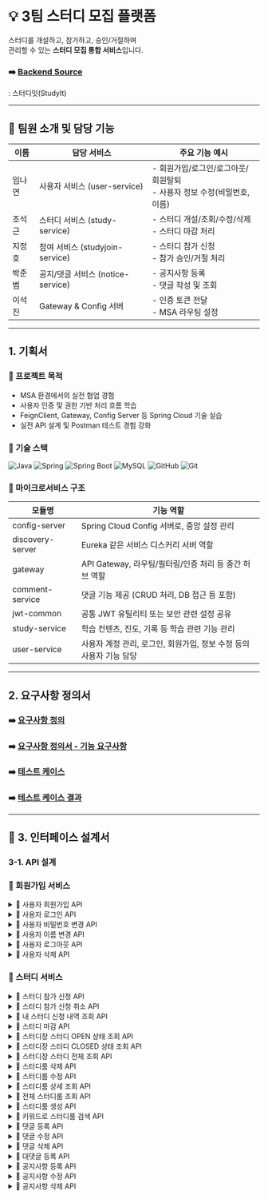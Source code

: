 # 💡 3팀 스터디 모집 플랫폼

스터디를 개설하고, 참가하고, 승인/거절하며  
관리할 수 있는 **스터디 모집 통합 서비스**입니다.

### ➡️ [Backend Source](https://github.com/backend20250319/BE09-3rd-3team)
: 스터디잇(StudyIt)

---
## 👥 팀원 소개 및 담당 기능

| 이름   | 담당 서비스                  | 주요 기능 예시                                                 |
|--------|-------------------------------|------------------------------------------------------------------|
| 임나연 | 사용자 서비스 (user-service)   | - 회원가입/로그인/로그아웃/회원탈퇴<br/>- 사용자 정보 수정(비밀번호, 이름)                        |
| 조석근 | 스터디 서비스 (study-service) | - 스터디 개설/조회/수정/삭제<br/>- 스터디 마감 처리            |
| 지정호 | 참여 서비스 (studyjoin-service) | - 스터디 참가 신청<br/>- 참가 승인/거절 처리                 |
| 박준범 | 공지/댓글 서비스 (notice-service) | - 공지사항 등록<br/>- 댓글 작성 및 조회                     |
| 이석진 | Gateway & Config 서버        | - 인증 토큰 전달<br/>- MSA 라우팅 설정                          |

---
## 1. 기획서


### 🎯 프로젝트 목적

- MSA 환경에서의 실전 협업 경험
- 사용자 인증 및 권한 기반 처리 흐름 학습
- FeignClient, Gateway, Config Server 등 Spring Cloud 기술 실습
- 실전 API 설계 및 Postman 테스트 경험 강화


### 🚀 기술 스택

![Java](https://img.shields.io/badge/Java-007396?style=for-the-badge&logo=java&logoColor=white)
![Spring](https://img.shields.io/badge/Spring-6DB33F?style=for-the-badge&logo=spring&logoColor=white)
![Spring Boot](https://img.shields.io/badge/SpringBoot-6DB33F?style=for-the-badge&logo=springboot&logoColor=white)
![MySQL](https://img.shields.io/badge/MySQL-4479A1?style=for-the-badge&logo=mysql&logoColor=white)
![GitHub](https://img.shields.io/badge/GitHub-181717?style=for-the-badge&logo=github&logoColor=white)
![Git](https://img.shields.io/badge/Git-F05032?style=for-the-badge&logo=git&logoColor=white)

### 🧩 마이크로서비스 구조
| 모듈명           | 기능 역할                                                |
|------------------|-----------------------------------------------------------|
| config-server     | Spring Cloud Config 서버로, 중앙 설정 관리                      |
| discovery-server  | Eureka 같은 서비스 디스커리 서버 역할                          |
| gateway           | API Gateway, 라우팅/필터링/인증 처리 등 중간 허브 역할           |
| comment-service   | 댓글 기능 제공 (CRUD 처리, DB 접근 등 포함)                    |
| jwt-common        | 공통 JWT 유틸리티 또는 보안 관련 설정 공유                      |
| study-service     | 학습 컨텐츠, 진도, 기록 등 학습 관련 기능 관리                   |
| user-service      | 사용자 계정 관리, 로그인, 회원가입, 정보 수정 등의 사용자 기능 담당 |


---
## 2. 요구사항 정의서
### ➡️ [요구사항 정의](https://docs.google.com/spreadsheets/d/1HtXuEdEVc-X33P9dlSijZ4n9vdVsh1qGxlXfCI01yM8/edit?gid=2066474634#gid=2066474634)
### ➡️ [요구사항 정의서 - 기능 요구사항](https://docs.google.com/spreadsheets/d/1HtXuEdEVc-X33P9dlSijZ4n9vdVsh1qGxlXfCI01yM8/edit?gid=2019732067#gid=2019732067)
### ➡️ [테스트 케이스](https://docs.google.com/spreadsheets/d/1HtXuEdEVc-X33P9dlSijZ4n9vdVsh1qGxlXfCI01yM8/edit?gid=0#gid=0)
### ➡️ [테스트 케이스 결과](https://docs.google.com/spreadsheets/d/1HtXuEdEVc-X33P9dlSijZ4n9vdVsh1qGxlXfCI01yM8/edit?gid=1961251299#gid=1961251299)


---


## 🧻 3. 인터페이스 설계서
### 3-1. API 설계

### 👤 회원가입 서비스
<details>
    <summary>📌 사용자 회원가입 API</summary>

### 📤 요청 정보

- **HTTP 메서드**: `POST`
- **URL**: `http://localhost:8080/user/signup`
- **Content-Type**: `application/json`

### 📦 요청 바디 (Request Body)

```json
{
  "userId": "user12",
  "password": "user12",
  "name": "user12"
}

```

| 필드명 | 타입 | 필수 | 설명 |
| --- | --- | --- | --- |
| userId | string | ✅ | 사용자 고유 ID. 로그인 시 사용되며 시스템 내에서 중복될 수 없음 |
| password | string | ✅ | 사용자 계정 비밀번호. 보안상 암호화되어 저장되어야 함 |
| name | string | ✅ | 사용자 실명 또는 닉네임. 사용자 프로필 등에 노출될 수 있음 |

### 📥 응답 정보

- **HTTP 상태코드**: `201 Created`
- **Content-Type**: `application/json`

### 📄 응답 바디 구조

| 필드명 | 타입 | 설명 |
| --- | --- | --- |
| success | boolean | 요청이 성공했는지 여부 (`true` 또는 `false`) |
| data | null | 현재 사용되지 않으며 향후 확장을 위해 예약된 필드 |
| errorCode | null | 오류 발생 시 코드가 입력됨. 성공 시에는 `null` |
| message | string | 안내 또는 오류 메시지. 성공 시에는 빈 문자열 또는 간단 메시지 |
| timestamp | string | 응답 생성 시간 (ISO 8601 형식 문자열) |

---

### ✅ 성공 응답 예시

```json
{
  "success": true,
  "data": null,
  "errorCode": null,
  "message": "",
  "timestamp": "2025-06-15T18:55:00.000"
}

```


### ❌ 실패 예시 -1 (중복된 userId)

```json
{
  "success": false,
  "data": null,
  "errorCode": "DUPLICATE_USER",
  "message": "이미 존재하는 사용자 ID 입니다.",
  "timestamp": "2025-06-15T18:55:30.123"
}

```

### ❌ 실패 예시 -2 (필드값 공백)

```json
{
  "success": false,
  "data": null,
  "errorCode": "INVALID_USER_ID", // INVALID_PASSWORD, INVALID_NAME
  "message": "아이디는 필수 입력값입니다.", // 비밀번호는 필수 입력 항목입니다. , 이름은 필수 입력 항목입니다.
  "timestamp": "2025-06-15T18:55:30.123"
}
```


###📝 참고 사항

- `userId`는 반드시 고유해야 하며, 중복된 경우 400 오류 또는 사용자 정의 오류 코드가 반환됩니다.
- 비밀번호는 절대 평문으로 저장되어서는 안 되며, 반드시 해시 암호화 처리가 필요합니다.
- 보안을 위해 최소 비밀번호 정책 및 유효성 검사를 서버 또는 클라이언트 단에서 추가하는 것이 좋습니다.
</details>

<details>
    <summary>📌 사용자 로그인 API</summary>
## 📤 요청 정보

- **HTTP 메서드**: `POST`
- **URL**: `http://localhost:8080/user/login`
- **Content-Type**: `application/json`

### 📦 요청 바디 (Request Body)

```json
{
  "userId": "user08",
  "password": "user08"
}
```

| 필드명 | 타입 | 필수 | 설명 |
| --- | --- | --- | --- |
| userId | string | ✅ | 로그인 대상 사용자 ID |
| password | string | ✅ | 해당 사용자 ID에 대한 비밀번호 |


## 📥 응답 정보

- **Content-Type**: `application/json`

### 응답 구조

| 필드명 | 타입 | 설명 |
| --- | --- | --- |
| success | boolean | 로그인 성공 여부 |
| data | object | 로그인 성공 시 토큰 정보를 포함하는 객체 |
| ┗ accessToken | string | API 인증을 위한 액세스 토큰 (Bearer Token 등) |
| ┗ refreshToken | string | 액세스 토큰 만료 시 재발급 요청에 사용되는 토큰 |
| errorCode | string or null | 실패 시 에러 코드, 성공 시에는 null |
| message | string | 로그인 처리 결과에 대한 메시지 |
| timestamp | string | 응답이 생성된 시간 (ISO-8601 형식) |

### ✅ 로그인 성공 응답 예시

```json
{
  "success": true,
  "data": {
    "accessToken": "eyJhbGciOiJIUzI1NiIsInR5cCI6IkpXVCJ9...",
    "refreshToken": "d4b9ef3a-d2e4-4c77-bcc1-3f8c304b3d10"
  },
  "errorCode": null,
  "message": "",
  "timestamp": "2025-06-15T19:20:00.000"
}
```

### ❌ 로그인 실패 예시

```json
{
  "success": false,
  "data": null,
  "errorCode": "INVALID_CREDENTIALS",
  "message": "아이디 또는 비밀번호가 올바르지 않습니다.",
  "timestamp": "2025-06-15T19:21:12.000"
}
```
</details>


<details>
    <summary>📌 사용자 비밀번호 변경 API</summary>

## 📤 요청 정보

- **HTTP 메서드**: `PATCH`
- **URL**: `http://localhost:8080/user/{username}/password`
- **Content-Type**: `application/json`
- **인증 필요**: ✅ 로그인 필요 (본인만 가능)

### 🔧 경로 변수 (Path Variable)

| 변수명 | 타입 | 필수 | 설명 |
| --- | --- | --- | --- |
| username | string | ✅ | 비밀번호를 변경할 사용자 ID |


### 📦 요청 바디 (Request Body)

```json
{
  "currentPassword": "user12",
  "newPassword": "user13"
}
```

| 필드명 | 타입 | 필수 | 설명 |
| --- | --- | --- | --- |
| currentPassword | string | ✅ | 현재 사용자의 비밀번호 (본인 인증용) |
| newPassword | string | ✅ | 새로 설정할 비밀번호 (서버의 비밀번호 정책 적용) |


## 📥 응답 정보

### 📄 성공 응답 구조

| 필드명 | 타입 | 설명 |
| --- | --- | --- |
| success | boolean | 비밀번호 변경 성공 여부 |
| data | object | 변경 전후 비밀번호 요약 정보 (`before`, `after` 등) |
| errorCode | string | 실패 시 오류 코드, 성공 시 `null` |
| message | string | 안내 또는 실패 메시지 |
| timestamp | string | 응답 시간 (ISO 8601 형식) |


### ✅ 성공 응답 예시

```json
{
  "success": true,
  "data": {
    "before": "******",
    "after": "user13"
  },
  "errorCode": null,
  "message": "비밀번호가 성공적으로 변경되었습니다.",
  "timestamp": "2025-06-15T19:55:00.000"
}
```

> ⚠ 실제 비밀번호를 그대로 노출하지 않고 "****" 또는 비밀번호 길이, 변경 여부 정도만 요약해서 반환하는 것이 보안상 안전합니다.

### ❌ 실패 응답 예시

### 1. 사용자를 찾을 수 없는 경우

- **Status Code**: `400 Bad Request`
- **Content-Type**: `application/json`

```json
"해당 사용자를 찾을 수 없습니다."
```
### 2. 현재 비밀번호가 일치하지 않는 경우

```json
"현재 비밀번호가 올바르지 않습니다."
```
    
</details>

<details>
    <summary>📌 사용자 이름 변경 API</summary>

### 📤 요청 정보

- **HTTP 메서드**: `PATCH`
- **URL**: `http://localhost:8080/user/{userId}/name`
- **Content-Type**: `application/json`
- **인증 필요**: ✅ 로그인된 사용자만 가능 (보통 본인만 가능)

### 🔧 경로 변수 (Path Variable)

| 이름 | 타입 | 필수 | 설명 |
| --- | --- | --- | --- |
| userId | string | ✅ | 이름을 변경할 대상 사용자 ID |


### 📦 요청 바디 (Request Body)

| 필드명 | 타입 | 필수 | 설명 |
| --- | --- | --- | --- |
| name | string | ✅ | 새로 설정할 사용자 이름 |

### 📥 응답 정보

| 필드명 | 타입 | 설명 |
| --- | --- | --- |
| success | boolean | 요청 성공 여부 |
| data | null | 현재는 사용되지 않음 |
| errorCode | string | 오류 발생 시 반환되는 에러 코드 (성공 시 `null`) |
| message | string | 결과에 대한 메시지 |
| timestamp | string | 응답 생성 시간 (ISO 8601 형식) |

### ✅ 성공 응답 예시

```json
{
  "success": true,
  "data": null,
  "errorCode": null,
  "message": "이름이 성공적으로 변경되었습니다.",
  "timestamp": "2025-06-15T19:45:00.000"
}
```

### ❌ 실패 응답 예시 — 사용자 없음

- **HTTP 상태 코드**: `400 Bad Request`
- **Content-Type**: `application/json`

```json

  "해당 사용자를 찾을 수 없습니다."
```

### 📝 참고 사항

- 요청자는 보통 본인이어야 하며, 다른 사용자의 이름은 변경할 수 없습니다.
- 존재하지 않는 `userId`로 요청 시 400 상태 코드와 함께 `"해당 사용자를 찾을 수 없습니다."`라는 메시지를 반환합니다.
- 이름에 대해 공백 또는 최대 길이 제한 등의 유효성 검사가 포함될 수 있습니다.
</details>



<details>
    <summary>📌 사용자 로그아웃 API</summary>

### 📤 요청 정보

- **HTTP 메서드**: `POST`
- **URL**: `http://localhost:8080/user/logout`
- **Content-Type**: `application/json`
- **인증 필요**: ✅ 로그인 상태에서 사용 (일반적으로 AccessToken 함께 전달됨)


### 📦 요청 바디 (Request Body)

```json
{
  "refreshToken": "eyJhbGciOiJIUzUxMiJ9.eyJzdWIiOiJ..."
}
```

| 필드명 | 타입 | 필수 | 설명 |
| --- | --- | --- | --- |
| refreshToken | string | ✅ | 현재 사용자의 세션에 발급된 리프레시 토큰 |


### 📥 응답 정보

| 필드명 | 타입 | 설명 |
| --- | --- | --- |
| success | boolean | 요청 성공 여부 |
| data | null | 로그아웃 처리이므로 데이터는 `null` |
| errorCode | string | 실패 시 오류 코드 (`INVALID_TOKEN`, `UNAUTHORIZED`) 등 |
| message | string | 결과 메시지 |
| timestamp | string | 응답 생성 시각 (ISO 8601 형식) |

### ✅ 성공 응답 예시 (`200 OK`)

```json
{
  "success": true,
  "data": null,
  "errorCode": null,
  "message": "로그아웃이 성공적으로 완료되었습니다.",
  "timestamp": "2025-06-15T20:05:00.000"
}

```

### ❌ 실패 응답 예시 — 잘못된 또는 만료된 토큰 (`401 Unauthorized`)

```json
{
  "error": "Unauthorized",
  "message": "Full authentication is required to access this resource"
}
```
</details>


<details>
    <summary>📌 사용자 삭제 API</summary>

### 📤 요청 정보

- **HTTP 메서드**: `DELETE`
- **URL**: `http://localhost:8080/user/{username}/delete`
- **인증 필요**: ✅ 로그인된 사용자
- **Content-Type**: 없음 (Body 필요 없음)

### 🔧 경로 변수 (Path Variable)

| 변수명 | 타입 | 필수 | 설명 |
| --- | --- | --- | --- |
| username | string | ✅ | 삭제 대상 사용자의 고유 ID |

> 예:
> 
> 
> `DELETE http://localhost:8080/user/user12/delete`
> 

### 📥 응답 정보

응답은 JSON 형식이며 다음과 같은 구조를 가집니다:

| 필드명 | 타입 | 설명 |
| --- | --- | --- |
| success | boolean | 요청 성공 여부 (`true` or `false`) |
| data | null | 삭제 작업이므로 일반적으로 `null` 반환 |
| errorCode | string | 실패 시 반환되는 에러 코드 (성공 시 `null`) |
| message | string | 처리 결과에 대한 설명 메시지 |
| timestamp | string | 응답 생성 시각 (ISO 8601 형식) |

### ✅ 사용자 삭제 성공 응답 예시

```json
{
  "success": true,
  "data": null,
  "errorCode": null,
  "message": "회원 탈퇴가 완료되었습니다.",
  "timestamp": "2025-06-15T20:10:00.000"
}
```

### ❌ 실패 응답 예시 1 — 사용자가 존재하지 않음

- **HTTP 상태 코드**: `400 Bad Request`
- **Content-Type**: `application/json`

```json
  "해당 사용자를 찾을 수 없습니다."
```

### ❌ 실패 응답 예시 2 — 본인이 아닌 사용자 요청

```json
{
  "success": false,
  "data": null,
  "errorCode": "UNAUTHORIZED",
  "message": "본인만 탈퇴할 수 있습니다.",
  "timestamp": "2025-06-15T20:12:00.000"
}
```

### 📝 참고 사항

- `username`은 시스템 내에서 실제로 존재하는 사용자여야 합니다.
- 본인이 아닌 계정을 삭제하려는 경우 `403 Forbidden` 또는 `400 Bad Request`가 반환될 수 있습니다.
- 삭제 처리는 보통 논리 삭제(soft delete) 또는 물리 삭제 중 정책에 따라 다를 수 있습니다.
</details>


### 📕 스터디 서비스
<details>
    <summary>📌 스터디 참가 신청 API</summary>
    
### 📤 요청 정보

- **메서드(Method)**: `POST`
- **URL**: `http://localhost:8080/study/join`
- **헤더(Headers)**:
    - `Content-Type: application/json`
    - `Authorization: Bearer {토큰}`

### 📦 요청 바디 (Request Body)

```json
{
  "studyRoomId": 1
}

```

| 필드명 | 타입 | 필수 여부 | 설명 |
| --- | --- | --- | --- |
| studyRoomId | integer | ✅ 필수 | 참가하려는 스터디의 고유 ID 값입니다 |

### 📥 응답 정보

응답은 JSON 형식이며, 아래와 같은 필드를 포함합니다.

| 필드명 | 타입 | 설명 |
| --- | --- | --- |
| success | boolean | 요청 성공 여부 (`true` 또는 `false`) |
| data | string | 응답 관련 데이터 또는 메시지 (성공 시 안내 메시지 등) |
| errorCode | string | 실패 시 반환되는 에러 코드 (성공 시 `null`) |
| message | string | 실패 사유에 대한 설명 메시지 (성공 시 `null`) |
| timestamp | string | 응답 시간 (ISO-8601 형식의 타임스탬프) |

---

### ✅ 성공 응답 예시

```json
{
  "success": true,
  "data": "스터디 참여 신청이 완료되었습니다.",
  "errorCode": null,
  "message": null,
  "timestamp": "2025-06-15T17:45:00.123"
}

```
### ❌ 실패 응답 예시 1 - 신청한 스터디에 재 신청 시

```json
{
  "success": false,
  "data": null,
  "errorCode": "DUPLICATE_STUDY",
  "message": "이미 신청한 스터디입니다.",
  "timestamp": "2025-06-15T17:45:12.456"
}

```

### ❌ 실패 응답 예시 2 - 존재하지 않는 StudyRoomId 값 입력 시

```json
{
    "success": false,
    "data": null,
    "errorCode": "STUDY_NOT_FOUND",
    "message": "스터디 ID : 123에 해당하는 스터디를 찾을 수 없습니다.",
    "timestamp": "2025-06-15T17:04:18.8901431"
}

```

### 📝 비고

- 인증된 사용자만 호출 가능합니다.
- 이미 신청한 스터디에 다시 신청할 경우 `DUPLICATE_STUDY` 에러가 반환됩니다.
- `studyRoomId` 값이 존재하는지 백엔드에서 확인합니다.
</details>

<details>
    <summary>📌 스터디 참가 신청 취소 API</summary>

### 📤 요청 정보

- **메서드(Method)**: `DELETE`
- **URL**: `http://localhost:8080/study/cancel/{id}`
- **인증 필요**: ✅ `Bearer 토큰` 필요 (로그인 유저 기준)

### 📌 경로 파라미터 (Path Parameter)

| 이름 | 타입 | 필수 | 설명 |
| --- | --- | --- | --- |
| id | Long | ✅ | 취소하려는 스터디의 고유 ID (`studyRoomId`) |

예: `DELETE http://localhost:8080/study/cancel/{studyRoomId}`

### ❌ 요청 바디 (Request Body)

- 없음 (Body 없이 요청합니다)

### 📥 응답 정보 (Response)

| 필드명 | 타입 | 설명 |
| --- | --- | --- |
| success | boolean | 요청 성공 여부 |
| data | string | 메시지 또는 결과 데이터 (`성공 시 취소 안내 메시지`) |
| errorCode | string | 실패 시 에러 코드 (`성공 시 null`) |
| message | string | 실패 시 상세 메시지 (`성공 시 null`) |
| timestamp | string | 응답 생성 시간 (ISO-8601 형식) |

### ✅ 성공 응답 예시

```json
{
  "success": true,
  "data": "스터디 신청이 성공적으로 취소되었습니다.",
  "errorCode": null,
  "message": null,
  "timestamp": "2025-06-15T17:50:23.456"
}

```

### ❌ 실패 응답 예시 1 — 신청 내역 없음

```json
{
  "success": false,
  "data": null,
  "errorCode": "STUDY_NOT_FOUND",
  "message": "해당 유저는 이 스터디에 신청한 내역이 없습니다.",
  "timestamp": "2025-06-15T17:51:01.789"
}

```
### ❌ 실패 응답 예시 2 — 상태가 대기(PENDING)가 아님

```json
{
  "success": false,
  "data": null,
  "errorCode": "INVALID_STATUS",
  "message": "대기 상태(PENDING)인 신청만 취소할 수 있습니다.",
  "timestamp": "2025-06-15T17:51:30.000"
}

```
### 📝 비고

- 이 API는 로그인한 사용자의 신청 내역 중 `대기 상태(PENDING)`인 것만 취소할 수 있습니다.
- 승인된 신청(예: `APPROVED`, `REJECTED`)은 취소할 수 없습니다.
- 스터디 ID는 존재해야 하며, 유효하지 않으면 `STUDY_NOT_FOUND` 오류가 발생합니다.

</details>


<details>
    <summary>📌 내 스터디 신청 내역 조회 API</summary>
    
### 📤 요청 정보

- **메서드(Method)**: `GET`
- **URL**: `http://localhost:8080/study/me`
- **인증 필요**: ✅ `Bearer 토큰` 필요 (로그인된 사용자 기준)

### 📥 응답 정보

| 필드명 | 타입 | 설명 |
| --- | --- | --- |
| success | boolean | 요청 성공 여부 (`true` 또는 `false`) |
| data | array 또는 string | 사용자의 스터디 신청 내역 리스트 (`없으면 빈 문자열 ""`) |
| errorCode | string 또는 null | 실패 시 에러 코드 (성공 시 `null`) |
| message | string 또는 null | 실패 또는 안내 메시지 (성공 시 `null`) |
| timestamp | string | 응답 시간 (ISO-8601 형식) |

### 🔍 data 내부 구조 (성공 시 array)

| 필드명 | 타입 | 설명 |
| --- | --- | --- |
| id | integer | 신청 내역 고유 ID |
| studyRoomId | integer | 신청한 스터디룸의 ID |
| title | string | 스터디 제목 |
| description | string | 스터디 설명 |
| category | string | 카테고리 |
| status | string | 신청 상태 (`PENDING`, `APPROVED` 등) |
| createdAt | string | 신청 일시 |

### ✅ 예시 응답 (내역 존재 시)

```json
{
  "success": true,
  "data": [
    {
      "id": 12,
      "studyRoomId": 101,
      "title": "자바 스터디",
      "description": "초급 자바 프로그래밍 공부",
      "category": "프로그래밍",
      "status": "PENDING",
      "createdAt": "2025-06-10T14:32:45.000"
    }
  ],
  "errorCode": null,
  "message": null,
  "timestamp": "2025-06-15T18:10:22.123"
}

```

### ✅ 예시 응답 (내역 없음)

```json
{
  "success": true,
  "data": "신청한 스터디가 없습니다.",
  "errorCode": null,
  "message": null,
  "timestamp": "2025-06-15T18:12:00.789"
}

```

### 📝 비고

- 반환되는 스터디 신청 상태는 예: `PENDING`, `APPROVED`, `REJECTED` 등이 될 수 있습니다.
- 이 API는 사용자 개인의 스터디 활동을 효과적으로 관리하기 위해 유용합니다.
</details>

<details>
    <summary>📌 스터디 마감 API</summary>

### 📤 요청 정보

- **HTTP 메서드**: `PUT`
- **URL**: `http://localhost:8080/study/close/{studyRoomId}`
- **Content-Type**: 없음
- **인증 필요**: ✅ 로그인 필요 (스터디 생성자 또는 관리자만 허용)

### 🔧 경로 변수 (Path Parameter)

| 변수명 | 타입 | 필수 | 설명 |
| --- | --- | --- | --- |
| studyId | integer | ✅ | 종료하려는 스터디의 고유 ID |

예시 요청:

`PUT http://localhost:8080/study/close/5`

### 📥 응답 정보

### ✅ 성공 시 (200 OK)

```json
[]

### ❌ 실패 시 (404 Not Found 등)

```json
{
  "error": "Study Not Found",
  "message": "해당 스터디룸을 찾을수 없습니다. id=100",
  "timestamp": "2025-06-16T12:36:19.686847",
  "status": 404
}
```

### 📝 참고 사항

- 이 API는 스터디룸이 `OPEN` 상태일 때만 마감이 가능합니다. 이미 `CLOSED` 상태이면 중복 마감 요청을 방지해야 합니다.
- 마감된 스터디는 이후 신청, 수정이 제한되며, **읽기 전용** 상태로 전환됩니다.
- 마감 일시는 `closedAtFormatted` 필드로 별도 저장되거나 응답에 포함될 수 있습니다.
</details>


<details>
    <summary>📌 스터디장 스터디 OPEN 상태 조회 API</summary>
    
### 📤 요청 정보

- **HTTP 메서드**: `GET`
- **URL**: `http://localhost:8080/study/statuses/user/{userId}/open`

### 📌 경로 변수 (Path Parameters)

| 이름 | 타입 | 설명 |
| --- | --- | --- |
| `userId` | string | 오픈된 스터디 상태를 조회할 사용자의 고유 ID (예: `user100`) |

### 📤 응답

요청에 성공하면, 해당 사용자가 개설한 **오픈 상태의 스터디 목록**을 JSON 배열 형식으로 반환합니다.

### ✅ 응답 구조 (Array of Objects)

| 필드명 | 타입 | 설명 |
| --- | --- | --- |
| `studyRoomId` | integer | 스터디 고유 ID |
| `organizerId` | string | 스터디 개설자 ID |
| `userId` | string | 스터디에 연관된 사용자 ID |
| `status` | string | 스터디 상태 (예: `OPEN`) |

### 📘 응답 예시

### ▶ 스터디가 존재할 경우(200 OK):

```json
[
  {
    "studyRoomId": 1,
    "organizerId": "user08",
    "userId": "user08",
    "status": "OPEN"
  }
]
```

### ▶ 오픈된 스터디가 없을 경우:

```json
[]
```

### 📌 요약

이 엔드포인트는 사용자가 현재 참여하거나 개설한 **오픈 상태의 스터디 목록을 확인할 때** 유용합니다.

응답은 사용자의 활성 스터디 목록을 나열하거나, 오픈된 스터디가 없을 경우 빈 배열을 반환합니다.
    
</details>


<details>
    <summary>📌 스터디장 스터디 CLOSED 상태 조회 API</summary>

### 📌 엔드포인트

- **HTTP 메서드**: `GET`
- **URL**: `http://localhost:8080/study/statuses/user/{userId}/closed`

### 📄 설명

이 엔드포인트는 특정 사용자(`userId`)의 **종료된(Closed)** 스터디 상태를 조회하는 데 사용됩니다.

즉, 더 이상 활성화되지 않은 스터디(마감된 스터디)에 대한 정보를 가져옵니다.

### 📥 요청 파라미터

| 이름 | 위치 | 타입 | 설명 |
| --- | --- | --- | --- |
| `userId` | 경로 변수(Path) | string | 스터디 상태를 조회할 사용자의 고유 ID (예: `user100`) |

### 📤 응답 형식

응답은 JSON 배열 형식이며, 사용자의 **종료된 스터디 상태 객체 목록**을 포함합니다.

각 객체는 아래와 같은 필드를 가질 수 있습니다:

| 필드명 | 타입 | 설명 |
| --- | --- | --- |
| `studyRoomId` | integer | 스터디 고유 ID |
| `organizerId` | string | 스터디 개설자 ID |
| `userId` | string | 스터디에 연관된 사용자 ID |
| `status` | string | 스터디 상태 (`CLOSED`) |

### 📘 응답 예시

### ▶ 스터디가 존재할 경우:

```json
[
  {
    "studyRoomId": 2,
    "organizerId": "user08",
    "userId": "user08",
    "status": "CLOSED"
  }
]
```

### ▶ 종료된 스터디가 없을 경우:

```json
[]
```

### 📌 비고

- 응답은 스터디 상태 객체 배열이거나,
- 사용자가 종료한 스터디가 없을 경우에는 **빈 배열**을 반환합니다.
    
</details>

<details>
    <summary>📌 스터디장 스터디 전체 조회 API</summary>

### 📥 요청 정보

- **HTTP 메서드**: `GET`
- **URL**: `http://localhost:8080/study/statuses/user/{userId}`
- **경로 파라미터**:
    - `userId` (문자열): 상태를 조회할 대상 사용자의 ID

---

### 📤 응답 정보

응답은 **JSON 형식의 배열**로 반환되며, 해당 사용자와 관련된 모든 스터디 상태 정보를 포함합니다.

구조는 다음과 같습니다:

### ✅ 성공 응답 (200 OK)

- **응답 내용**:

```json

[
  {
    "studyRoomId": 0,
    "organizerId": "organizer01",
    "userId": "user02",
    "status": "approved"
  }
]

```

- 각 객체는 다음 정보를 포함합니다:
    - `studyRoomId` (정수): 스터디 방의 고유 ID
    - `organizerId` (문자열): 방을 개설한 조직자 ID
    - `userId` (문자열): 상태를 조회한 사용자 ID
    - `status` (문자열): 해당 스터디에서 사용자의 현재 상태 (`waiting`, `approved`, `rejected` 등)

### ❌ 실패 응답 ( 200 OK + 빈 배열)

- 사용자의 스터디 상태 정보가 **없을 경우**, 빈 배열이 반환됩니다:

```json

[]

```

이것은 다음을 의미할 수 있습니다:

- 해당 사용자가 존재하지 않거나
- 현재 어떤 스터디에도 속하지 않음

### 💡 비고

- `userId`가 정확하고 유효한 값인지 확인하세요.
- 이 엔드포인트는 **사용자의 스터디 참여 상태를 효과적으로 추적**하고 관리하는 데 유용합니다.
- JSON 응답 구조는 구현에 따라 약간 변경될 수 있습니다.
    
</details>

<details>
    <summary>📌 스터디룸 삭제 API</summary>

### 📤 요청 정보

- **HTTP 메서드**: `DELETE`
- **URL**: `http://localhost:8080/study/delete/{studyRoomId}`
- **Content-Type**: 없음
- **인증 필요**: ✅ 로그인 필요 (스터디 개설자 또는 관리자 권한 필요)

---

### 🔧 경로 변수 (Path Parameter)

| 이름 | 타입 | 필수 | 설명 |
| --- | --- | --- | --- |
| studyRoomId | integer | ✅ | 삭제할 스터디룸의 고유 ID 값 |

예시:

`DELETE http://localhost:8080/study/delete/3`


### 📥 응답 정보

| HTTP 상태 코드 | 설명 |
| --- | --- |
| `204 No Content` | 스터디 삭제 성공. 본문 없이 상태 코드만 반환됨 |
| `404 Not Found` | 해당 ID의 스터디룸이 존재하지 않음. 오류 메시지를 포함한 JSON 반환 |

### ✅ 삭제 성공 응답 예시

- **Status Code**: `204 No Content`
- **Body**: 없음

### ❌ 삭제 실패 응답 예시 (존재하지 않는 studyRoomId)

- **Status Code**: `404 Not Found`
- **Content-Type**: `application/json`

```json
{
    "error": "스터디 상태 레코드를 찾을 수 없습니다. id=
}
```

### 📝 참고 사항

- 이 요청은 스터디룸이 실제로 존재하고, 사용자가 해당 스터디의 **삭제 권한을 보유**해야만 성공합니다.
- 삭제된 스터디룸은 복구되지 않으며, 관련 신청 내역이나 활동 기록도 함께 무효화될 수 있습니다.
- 프론트엔드에서는 `204` 응답을 받으면 목록에서 해당 스터디를 제거하고, `404` 응답 시 사용자에게 “존재하지 않는 스터디입니다.” 등의 알림을 제공해야 합니다.

</details>

<details>
    <summary>📌 스터디룸 수정 API</summary>

### 📤 요청 정보

- **HTTP 메서드**: `PUT`
- **URL**: `http://localhost:8080/study/update/{studyRoomId}`
- **Content-Type**: `application/json`
- **인증 필요**: ✅ 로그인 필요 (스터디 개설자 또는 관리자 권한)

### 📦 요청 바디 예시

```json
{
  "title": "기본부터 시작하는 JPA!!",
  "description": "초보자 대상으로 하는 JPA 학습입니다.",
  "category": "#백엔드#BackEnd#풀스택",
  "maxMembers": 10
}
```

| 파라미터 | 타입 | 필수 | 설명 |
| --- | --- | --- | --- |
| title | string | ✅ | 수정할 스터디 제목 |
| description | string | ✅ | 수정할 스터디 설명 |
| category | string | ✅ | 해시태그 또는 분류 문자열 |
| maxMembers | integer | ✅ | 최대 모집 인원 |

### 📥 응답 정보

- **HTTP 상태 코드**: `200 OK` (성공 시) / `400 Bad Request` (에러 시)
- **Content-Type**: `application/json`

### ✅ 성공 응답 예시

```json
{
  "studyRoomId": 2,
  "title": "기본부터 시작하는 JPA!!",
  "description": "초보자 대상으로 하는 JPA 학습입니다.",
  "organizer": "홍길동",
  "status": "OPEN",
  "category": "#백엔드#BackEnd#풀스택",
  "maxMembers": 10,
  "createdAtFormatted": "2025-06-01 10:00",
  "closedAtFormatted": null
  }
```

### ❌ 실패 응답 예시 - 1 (존재하지 않는 스터디룸 수정 요청 시)

- **상태 코드**: `400 Bad Request`

```json
{
    "error": "스터디 상태 레코드를 찾을 수 없습니다. id=133"
}
```

### ❌ 실패 응답 예시 - 2 (Title 공백 수정 시)

```json
{
    "error": "Invalid Study Request",
    "message": "수정할 제목은 비어 있을 수 없습니다.",
    "timestamp": "2025-06-16T12:15:00.2349671",
    "status": 400
}
```

### ❌ 실패 응답 예시 - 3 (maxMembers 값이 0 일때)

```json
{
    "error": "Invalid Study Request",
    "message": "최대 인원은 1명 이상이어야 합니다.",
    "timestamp": "2025-06-16T12:17:50.6740241",
    "status": 400
}
```

### 📝 참고 사항

- `maxMembers`는 1 이상이어야 하며, 서버 측에서 유효성 검사 필요
- `category`는 클라이언트에서 `#태그1#태그2` 형식으로 전송, 백엔드에서는 분리 가능
- 수정 후 응답 객체는 생성 시와 동일한 구조를 유지하며, `studyRoomId`를 기준으로 변경된 정보를 확인 가능
  
</details>


<details>
    <summary>📌 스터디룸 상세 조회 API</summary>
    
### 📤 요청 정보

- **HTTP 메서드**: `GET`
- **URL**: `http://localhost:8080/study/search/{studyRoomid}`
- **Content-Type**: 없음
- **인증 필요**: ✅ 로그인된 사용자 (예: JWT 토큰)

### 🔧 경로 변수 (Path Parameter)

| 이름 | 타입 | 필수 | 설명 |
| --- | --- | --- | --- |
| id | integer | ✅ | 조회할 스터디룸의 고유 ID |

예시:

`GET http://localhost:8080/study/search/1`

### 📥 응답 정보

- **성공 시 상태 코드**: `200 OK`
- **실패 시 상태 코드**: `404 Not Found`
- **Content-Type**: `application/json`

### 📄 성공 응답 구조

| 필드명 | 타입 | 설명 |
| --- | --- | --- |
| studyRoomId | integer | 스터디룸의 고유 ID |
| title | string | 스터디 제목 |
| description | string | 스터디 설명 |
| organizer | string | 주최자 이름 |
| status | string | 현재 상태 (`OPEN`, `CLOSED`, `FULL` 등) |
| category | string | 카테고리 또는 태그 |
| maxMembers | integer | 최대 참여 인원 수 |
| createdAtFormatted | string | 생성일시 (YYYY-MM-DD HH:mm 형식) |
| closedAtFormatted | string or null | 종료일시 (종료 전이면 `null`) |

### ✅ 성공 응답 예시

```json
{
  "studyRoomId": 133,
  "title": "React 기초 스터디",
  "description": "리액트 기본 문법과 프로젝트 실습",
  "organizer": "박개발",
  "status": "OPEN",
  "category": "#프론트엔드",
  "maxMembers": 8,
  "createdAtFormatted": "2025-06-10 18:00",
  "closedAtFormatted": null
  }
```

### ❌ 실패 응답 예시 — ID에 해당하는 스터디룸이 없는 경우

- **Status**: `404 Not Found`
- **Content-Type**: `application/json`

```json
{
  "error": "해당 스터디룸을 찾을 수 없습니다. id=133"
}
```
### 📝 참고 사항

- 존재하지 않는 `studyRoomId`로 요청할 경우 `404 Not Found` 응답이 반환됩니다.
- 이 API는 주로 스터디룸 목록에서 특정 항목을 클릭했을 때 **상세 페이지 조회** 용도로 사용됩니다.
- 프론트엔드에서는 실패 응답을 받아 **"존재하지 않는 스터디입니다."** 등의 메시지로 사용자에게 안내해야 합니다.
    
</details>


<details>
    <summary>📌 전체 스터디룸 조회 API</summary>

### 📤 요청 정보

- **HTTP 메서드**: `GET`
- **URL**: `http://localhost:8080/study/searchAll`
- **Content-Type**: 없음 (Request Body 없음)
- **인증 필요**: ✅ 로그인된 사용자 (예: JWT 토큰)

### 📥 응답 정보

- **HTTP 상태코드**: `200 OK`
- **Content-Type**: `application/json`
- **응답 형태**: **스터디룸 객체 배열(JSON Array)**

### 📄 각 스터디룸 객체 구조

| 필드명 | 타입 | 설명 |
| --- | --- | --- |
| studyRoomId | integer | 스터디룸 고유 ID |
| title | string | 스터디 제목 |
| description | string | 스터디 설명 |
| organizer | string | 주최자 이름 |
| status | string | 현재 상태 (`OPEN`, `CLOSED` 등) |
| category | string | 카테고리 또는 해시태그 |
| maxMembers | integer | 최대 참여 가능 인원 수 |
| createdAtFormatted | string | 생성일시 (YYYY-MM-DD HH:mm 형태 등) |
| closedAtFormatted | string or null | 종료일시 (종료 전이면 `null`) |

### ✅ 성공 응답 예시

```json
[
  {
    "studyRoomId": 1,
    "title": "자바 백엔드 스터디",
    "description": "매주 화요일 온라인으로 진행합니다.",
    "organizer": "홍길동",
    "status": "OPEN",
    "category": "#백엔드",
    "maxMembers": 10,
    "createdAtFormatted": "2025-06-15 20:30",
    "closedAtFormatted": null
    },
  {
    "studyRoomId": 2,
    "title": "알고리즘 실전반",
    "description": "코딩 테스트 대비 집중 스터디",
    "organizer": "김철수",
    "status": "CLOSED",
    "category": "#알고리즘",
    "maxMembers": 15,
    "createdAtFormatted": "2025-05-01 10:00",
    "closedAtFormatted": "2025-06-01 18:00"
  }
]
```

### 📝 참고 사항

- 이 API는 **페이징 처리**가 없는 단순 전체 조회 기준입니다. (추후 페이지네이션 추가 가능)
- `status` 값은 백엔드 정책에 따라 `"OPEN"`, `"CLOSED"` 등 다양할 수 있습니다.
- 날짜 필드는 사용자에게 바로 보여줄 수 있도록 `createdAtFormatted` 형식으로 가공되어 전달됩니다.
- 프론트엔드에서는 이 목록을 테이블 또는 카드형 UI로 표현하여 사용자 탐색을 돕습니다.
- 
</details>


<details>
    <summary>📌 스터디룸 생성 API</summary>
    
### 📤 요청 정보

- **HTTP 메서드**: `POST`
- **URL**: `http://localhost:8080/study/create`
- **Content-Type**: `application/json`
- **인증 필요**: ✅ 로그인된 사용자 (예: JWT 토큰)
  
### 📦 요청 바디 (Request Body)

```json
{
  "title": "자바 백엔드 스터디",
  "description": "매주 온라인으로 진행하는 백엔드 학습 모임",
  "organizer": "홍길동",
  "category": "#백엔드",
  "maxMembers": 10
}
```

| 필드명 | 타입 | 필수 | 설명 |
| --- | --- | --- | --- |
| title | string | ✅ | 스터디 제목 |
| description | string | ✅ | 스터디 설명 |
| organizer | string | ✅ | 주최자 이름 (또는 생성자 표시용) |
| category | string | ✅ | 스터디 분류 태그 (예: `#백엔드`, `#알고리즘`) |
| maxMembers | integer | ✅ | 최대 모집 인원 (예: 10명) |

### 📥 응답 정보

- **HTTP 상태코드**: `201 Created`
- **Content-Type**: `application/json`

### 응답 바디 구조

| 필드명 | 타입 | 설명 |
| --- | --- | --- |
| studyRoomId | integer | 생성된 스터디룸의 고유 ID |
| title | string | 스터디 제목 |
| description | string | 스터디 설명 |
| organizer | string | 주최자 이름 |
| status | string | 현재 상태 (`OPEN`, `CLOSED` 등) |
| category | string | 스터디 분류 태그 |
| maxMembers | integer | 최대 모집 인원 |
| createdAtFormatted | string | 생성일시 (YYYY-MM-DD HH:mm 형식 등) |
| closedAtFormatted | string or null | 종료일시 (종료된 경우에만 값 존재, 없으면 `null`) |

### ✅ 성공 응답 예시

```json
{
  "studyRoomId": 1,
  "title": "자바 백엔드 스터디",
  "description": "매주 온라인으로 진행하는 백엔드 학습 모임",
  "organizer": "홍길동",
  "status": "OPEN",
  "category": "#백엔드",
  "maxMembers": 10,
  "createdAtFormatted": "2025-06-15 20:15",
  "closedAtFormatted": null
  }
```

### ❌ 실패 응답 예시 1 — organizer 공백

```json
{
    "error": "스터디 주최자는 필수입니다."
}
```

### ❌ 실패 응답 예시 2 — title 공백

```json
{
    "error": "스터디 제목은 필수입니다."
}
```

### ❌ 실패 응답 예시 3 — maxMembers 공백

```json
{
    "error": "최대 인원은 1명 이상이어야 합니다."
}
```

### 📝 참고 사항

- 생성된 스터디룸은 기본적으로 `OPEN` 상태로 시작되며, 모집 완료나 운영 종료 시 `CLOSED`로 변경됩니다.
- `createdAtFormatted`와 `closedAtFormatted`는 UI에 바로 출력 가능한 문자열 형태로 제공됩니다.
- `organizer`는 백엔드에서 로그인 사용자로 자동 설정될 수도 있으며, 클라이언트에서 입력받는 방식은 정책에 따라 다릅니다.
    
</details>


<details>
    <summary>📌 키워드로 스터디룸 검색 API</summary>

### 📤 요청 정보

- **HTTP 메서드**: `GET`
- **URL**: `http://localhost:8080/study/search/keyword?keyword=JPA`
- **Content-Type**: 없음 (쿼리 파라미터로 전달)
- **인증 필요**: ✅ 로그인 필요

### 🔎 쿼리 파라미터 (Query Parameters)

| 이름 | 타입 | 필수 | 설명 |
| --- | --- | --- | --- |
| keyword | string | ✅ | 검색 키워드. 제목, 설명, 카테고리 등을 기준으로 검색 |

예시 요청:

`GET http://localhost:8080/study/search/keyword?keyword=스프링`

### 📥 응답 정보

- **성공 시 상태코드**: `200 OK`
- **Content-Type**: `application/json`
- **응답 형식**: **스터디룸 객체 배열 (List<StudyRoom>)**


### ✅ 성공 응답 예시

```json
[
  {
    "studyRoomId": 21,
    "title": "기초부터 배우는 JPA",
    "description": "초보자를 위한 JPA 실전 학습",
    "organizer": "홍길동",
    "status": "OPEN",
    "category": "#백엔드#JPA",
    "maxMembers": 8,
    "createdAtFormatted": "2025-06-15 10:30",
    "closedAtFormatted": null},
  {
    "studyRoomId": 22,
    "title": "JPA 실무 활용",
    "description": "JPA를 프로젝트에 적용해보는 스터디",
    "organizer": "김개발",
    "status": "OPEN",
    "category": "#JPA#실무",
    "maxMembers": 12,
    "createdAtFormatted": "2025-06-01 14:00",
    "closedAtFormatted": null}
]
```

### ❌ 오류 응답 예시

```json
{
  "error": "Bad Request",
  "message": "해당 검색어로 일치하는 스터디가 없습니다.",
  "timestamp": "2025-06-16T12:30:15.8417562",
  "status": 400
}
```

### 📝 참고 사항

- 검색 키워드는 최소 1자 이상 입력되어야 하며, 미입력 시 `400 Bad Request`가 반환됩니다.
- 키워드는 스터디룸의 `title`, `description`, `category` 등에 대해 부분 일치 검색으로 적용됩니다.
- 검색 결과가 없는 경우, 빈 배열 `[]`이 반환됩니다.
- 검색 결과는 최신 생성순 또는 별도의 정렬 기준으로 반환될 수 있습니다 (정책에 따라 변경 가능).
    
</details>

<details>
    <summary>📌 댓글 등록 API</summary>

### 📤 요청 본문

- 메서드(Method): `POST`
- URL: [`http://localhost:8080/comment`](http://localhost:8080/comment)
- **헤더(Headers)**:
    - `Content-Type: application/json`
    - `Authorization: Bearer {토큰}`

### 📦 요청 바디 (Request Body)

```json
{
  "postId": 1,
  "content": "이건 test 댓글입니다."
}
```

### 📥 응답 정보

댓글이 성공적으로 등록되면, 서버는 **HTTP 200 OK** 상태와 함께 다음과 같은 정보를 담은 JSON을 반환합니다:

| 필드명 | 타입 | 설명 |
| --- | --- | --- |
| postId | integer | 댓글이 달린 게시글 ID |
| parentId | integer/null | 대댓글일 경우 부모 댓글 ID, 일반 댓글이면 `null` |
| createdUserId | string | 댓글 작성자의 사용자 ID |
| content | string | 등록한 댓글 내용 |
| createdTime | string | 댓글이 생성된 시간 (ISO 8601 형식) |
| modifiedTime | string | 댓글이 마지막으로 수정된 시간 |

### ✅ 성공 응답 예시

```json
{
  "postId": 1,
  "parentId": null,
  "createdUserId": "user07",
  "content": "이건 test 댓글입니다.",
  "createdTime": "2025-06-16T10:05:00",
  "modifiedTime": "2025-06-16T10:05:00"
}

```

### ❌ 실패 응답 예시 - 댓글 내용이 비어있을 때

```json
"댓글 내용이 비어있습니다. 댓글을 적어주세요!"

```
</details>

<details>
    <summary>📌 댓글 수정 API</summary>
    
### 📤 요청 정보

- **요청 메서드**: `PUT`
- **요청 URL**:
    
    `http://localhost:8080/comment/{commentId}`
    
    (여기서 `{commentId}`는 수정할 댓글의 고유 ID입니다)
    
- **요청 헤더**:
    - `Content-Type: application/json`
      
### 📦 요청 바디 (Request Body)

```json
{
  "postId": 1,
  "content": "수정된 댓글 내용"
}
```

| **필드명** | **타입** | **필수 여부** | **설명** |
| --- | --- | --- | --- |
| `postId` | integer | ✅ 필수 | 댓글이 달려 있는 게시글의 ID |
| `content` | string | ✅ 필수 | 새롭게 수정할 댓글 내용 |

### 📥 응답 정보

| **항목** | **타입** | **설명** |
| --- | --- | --- |
| 본문 내용 | string | 수정 결과 메시지 (예: `"댓글 수정됨\n댓글 내용: ..."` ) |


### ✅ 성공 응답 예시

```json
"댓글 수정됨"
"댓글 내용: 테스트 댓글 수정 내용"
```

### ❌ 실패 응답 예시1 - 수정할 댓글 id가 존재하지 않을 때

```json
"댓글이 존재하지 않습니다: id = 7"
```

### ❌ 실패 응답 예시2 - 수정할 내용이 빈칸일 때

```json
"수정할 댓글 내용이 비어있습니다."
```

### ❌ 실패 응답 예시3 - 수정한 내용이 전과 같을 때

```json
"수정된 내용이 없습니다. 다시 수정할 내용을 입력해주세요"
```

### 📝 비고

- `{commentId}`에 해당하는 댓글이 존재해야 합니다.
- 존재하지 않는 ID로 요청할 경우, 에러 메시지가 반환됩니다.
- 댓글 내용이 비어있거나 변경 사항이 없을 경우에도 오류 메시지를 받을 수 있습니다.
</details>


<details>
    <summary>📌 댓글 삭제 API</summary>

### 📤 요청 정보

- **메서드(Method)**: `DELETE`
- **URL**: `http://localhost:8080/comment/{id}`
- **헤더(Headers)**:
    - `Content-Type: application/json`
    - `Authorization: Bearer {토큰}`

### 📦 요청 바디 (Request Body)


### 📥 응답 정보

댓글 삭제 요청의 성공 또는 실패 여부를 나타냅니다.

| 상태 코드 | 설명 |
| --- | --- |
| `200 OK` | 댓글이 정상적으로 삭제됨 |
| `400 Bad Request` | 해당 ID의 댓글이 존재하지 않아 삭제할 수 없음 |

### ✅ 성공 응답 예시

```json
"댓글 삭제됨"
```

### ❌ 실패 응답 예시

```json
"댓글이 존재하지 않습니다: id = 5"
```

### 📝 비고

- 요청 시 `id` 경로 변수는 반드시 실제 존재하는 댓글 ID여야 합니다.
- 존재하지 않는 ID를 전달하면 400 응답과 함께 오류 메시지가 반환됩니다.
</details>


<details>
    <summary>📌 대댓글 등록 API</summary>

### 📤 요청 정보

- **요청 방식(Method)**: `POST`
- **요청 URL**: `http://localhost:8080/comment/{commentId}/reply`
    
    예시: `http://localhost:8080/comment/5/reply`
    
### 📦 요청 바디 (Request Body)

```json
{
  "postId": 1,
  "content": "테스트 대댓글입니다."
}
```

| 필드명 | 타입 | 필수 여부 | 설명 |
| --- | --- | --- | --- |
| postId | integer | ✅ 필수 | 대댓글이 달릴 게시글의 ID |
| content | string | ✅ 필수 | 대댓글의 본문 내용 |

### 📥 응답 정보 (성공 시)

| 필드명 | 타입 | 설명 |
| --- | --- | --- |
| postId | integer | 대댓글이 연결된 게시글 ID |
| parentId | integer | 부모 댓글 ID |
| createdUserId | string | 대댓글 작성자의 ID |
| content | string | 작성된 대댓글 내용 |
| createdTime | string | 생성 시각 (ISO-8601 형식) |
| modifiedTime | string | 마지막 수정 시각 (ISO-8601 형식) |

### ✅ 성공 응답 예시

```json
json
복사편집
{
  "postId": 1,
  "parentId": 5,
  "createdUserId": "user01",
  "content": "테스트 대댓글입니다.",
  "createdTime": "2025-06-16T15:21:00",
  "modifiedTime": "2025-06-16T15:21:00"
}

```
이 API는 **댓글 쓰레드 구조**를 지원하여 사용자 간의 원활한 소통을 가능하게 해줍니다.

</details>


<details>
    <summary>📌 공지사항 등록 API</summary>
    
### 📤 요청 정보

- **메서드**: `POST`
- URL : [`http://localhost:8080/notice/](http://localhost:8080/notice/1){studyRoomId}`
- **요청 형식**: JSON

### ✅ 요청 본문 필드

| 필드명 | 타입 | 설명 |
| --- | --- | --- |
| `title` | string | 공지사항 제목입니다. |
| `content` | string | 공지사항 본문(내용)입니다. |

### 📌 예시 요청

```json
json
복사편집
{
  "title": "Sample Notice Title",
  "content": "This is the content of the notice."
}

```

### 📥 응답 정보

요청이 성공하면 서버는 JSON 형식의 응답을 반환합니다.

하지만 최근 실행에서는 **서버 오류 (500)** 가 발생하였으며, 오류 응답은 다음과 같은 구조를 가집니다:

| 필드명 | 타입 | 설명 |
| --- | --- | --- |
| timestamp | string | 오류가 발생한 시간 |
| path | string | 요청이 도달한 URL 경로 |
| status | integer | HTTP 상태 코드 (`500` 등) |
| error | string | 오류 설명 |
| requestId | string | 요청을 식별하기 위한 고유 ID |

### ✅ 성공 응답 예시

```json
"공지사항 등록 완료"
"작성자: user07"
"제목: 테스트 공지사항"
"내용: 공지 내용입니다."

```
### ❌ 실패 응답 예시 1 - 공지사항 내용이 비어있을 시

```json
"비어있는 내용이 있습니다. 내용을 채워주세요."
```

### ❌ 실패 응답 예시 2 - 공지사항 권한이 없을 시

```json
"공지사항 작성 권한이 없습니다. organizerId가 3인 사용자만 작성할 수 있습니다."
```
</details>


<details>
    <summary>📌 공지사항 수정 API</summary>

### 📤 요청 정보

- **URL**: `http://localhost:8080/notice/{id}`
- **메서드**: `PUT`
- **헤더(Headers)**:
    - `Content-Type: application/json`
    - `Authorization: Bearer {토큰}`

### 📦 요청 바디 (Request Body)

```json
{
  "title": "Your Notice Title",
  "content": "The content of your notice.",
  "writerId": 1
}
```

| 필드명 | 타입 | 설명 |
| --- | --- | --- |
| `title` | string | 변경할 공지사항 제목 |
| `content` | string | 변경할 공지사항 본문 내용 |
| `writerId` | integer | 공지사항을 수정하는 작성자의 ID |

### 📥 응답 정보

- **HTTP 상태 코드**: `200 OK`
- **Content-Type**: `text/plain`
- **본문 내용**: 공지사항이 성공적으로 수정되었음을 알려주는 메시지 + 수정된 정보

### ✅ 성공 응답 예시

```json
"공지사항 수정 완료"
"작성자: user07"
"제목: 테스트 FIFA 게임"
"내용: 닉네임에 호,날,두 들어가면 다 강퇴"
```

### ❌ 실패 응답 예시 1 - 수정할 내용이 없을 시

```json
"수정된 내용이 없습니다. 다시 수정할 내용을 입력해주세요."
```

### ❌ 실패 응답 예시 2 - 수정할 공지사항이 존재하지 않을 시

```json
"공지사항이 존재하지 않습니다: id = 3"
```
</details>

<details>
    <summary>📌 공지사항 삭제 API</summary>
    
### 📤 요청 정보

- **메서드**: `DELETE`
- **URL**: `http://localhost:8080/notice/{id}`
    
    (여기서 `{id}`는 삭제하려는 공지사항의 고유 ID)
    
- **헤더(Headers)**:
    - `Content-Type: application/json`
    - `Authorization: Bearer {토큰}`

### 📦 요청 바디 (Request Body)

| 필드명 | 타입 | 필수 여부 | 설명 |
| --- | --- | --- | --- |
| `id` | integer | ✅ 필수 | 삭제할 공지사항의 고유 ID 값입니다 |

### 📥 응답 정보

- **HTTP 상태 코드**: `200 OK`
- **Content-Type**: `text/plain`

### ✅ 성공 응답 예시

```json
"공지사항 삭제 완료"
```

### ❌ 실패 응답 예시 - 공지사항이 존재하지 않을 시

```json
"공지사항이 존재하지 않습니다: id = 3"
```

</details>
